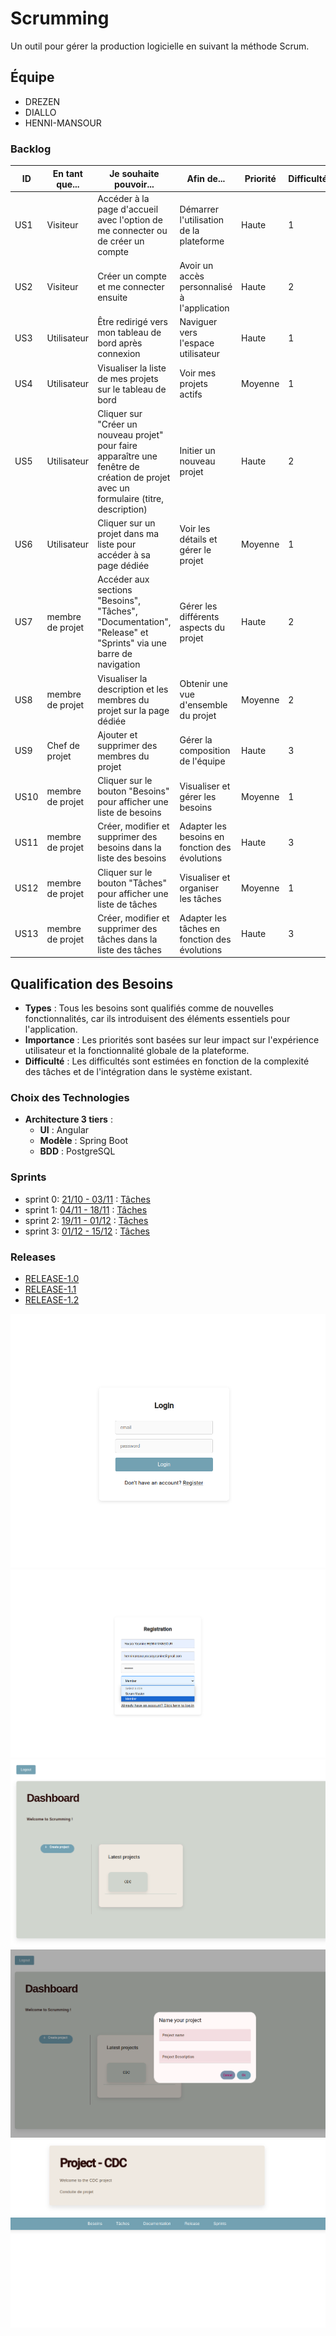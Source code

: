 # Scrumming
Un outil pour gérer la production logicielle en suivant la méthode Scrum.

## Équipe
- DREZEN
- DIALLO
- HENNI-MANSOUR

### Backlog

| ID   | En tant que...   | Je souhaite pouvoir...                                                                                     | Afin de...                                     | Priorité | Difficulté | Sprint | Statut   | Critères d'acceptation                                                                 |
|------|------------------|-----------------------------------------------------------------------------------------------------------|------------------------------------------------|----------|------------|--------|----------|-----------------------------------------------------------------------------------------|
| US1  | Visiteur         | Accéder à la page d'accueil avec l'option de me connecter ou de créer un compte                            | Démarrer l'utilisation de la plateforme        | Haute    | 1          | 0      | Fait     | L'utilisateur peut accéder à la page d'accueil et voir les options de connexion/inscription. |
| US2  | Visiteur         | Créer un compte et me connecter ensuite                                                                   | Avoir un accès personnalisé à l'application    | Haute    | 2          | 0      | Fait     | L'utilisateur peut s'inscrire et se connecter avec succès.                             |
| US3  | Utilisateur      | Être redirigé vers mon tableau de bord après connexion                                                    | Naviguer vers l'espace utilisateur             | Haute    | 1          | 0      | Fait     | Après une connexion réussie, l'utilisateur est redirigé vers son tableau de bord.      |
| US4  | Utilisateur      | Visualiser la liste de mes projets sur le tableau de bord                                                 | Voir mes projets actifs                       | Moyenne  | 1          | 1      | Fait     | L'utilisateur voit une liste des projets auxquels il est associé.                     |
| US5  | Utilisateur      | Cliquer sur "Créer un nouveau projet" pour faire apparaître une fenêtre de création de projet avec un formulaire (titre, description) | Initier un nouveau projet                     | Haute    | 2          | 1      | Fait     | L'utilisateur peut créer un nouveau projet en remplissant un formulaire.               |
| US6  | Utilisateur      | Cliquer sur un projet dans ma liste pour accéder à sa page dédiée                                         | Voir les détails et gérer le projet            | Moyenne  | 1          | 2      | fait  | L'utilisateur peut accéder à la page d'un projet spécifique.                           |
| US7  | membre de projet      | Accéder aux sections "Besoins", "Tâches", "Documentation", "Release" et "Sprints" via une barre de navigation | Gérer les différents aspects du projet        | Haute    | 2          | 2    | fait  | L'utilisateur peut naviguer entre les différentes sections du projet via un menu.     |
| US8  | membre de projet        | Visualiser la description et les membres du projet sur la page dédiée                                     | Obtenir une vue d'ensemble du projet           | Moyenne  | 2          | 2      | Fait  | L'utilisateur peut voir la description du projet et les membres associés.              |
| US9 | Chef de projet   | Ajouter et supprimer des membres du projet                                                                | Gérer la composition de l'équipe               | Haute    | 3          | 2     | En cours  | Le chef de projet peut ajouter ou supprimer des membres du projet.                     |
| US10 | membre de projet   | Cliquer sur le bouton "Besoins" pour afficher une liste de besoins                                        | Visualiser et gérer les besoins                | Moyenne  | 1          | 3      | Fait  | L'utilisateur peut voir et accéder à une liste de besoins pour le projet.              |
| US11 | membre de projet        | Créer, modifier et supprimer des besoins dans la liste des besoins                                        | Adapter les besoins en fonction des évolutions | Haute    | 3          | 3      | Fait  | L'utilisateur peut ajouter, modifier ou supprimer des besoins.                         |
| US12 | membre de projet        | Cliquer sur le bouton "Tâches" pour afficher une liste de tâches                                          | Visualiser et organiser les tâches             | Moyenne  | 1          | 3      | Fait  | L'utilisateur peut voir et accéder à la liste des tâches.                              |
| US13 | membre de projet        | Créer, modifier et supprimer des tâches dans la liste des tâches                                          | Adapter les tâches en fonction des évolutions  | Haute    | 3          | 3     | Fait  | L'utilisateur peut ajouter, modifier ou supprimer des tâches dans la liste.            |

## Qualification des Besoins

- **Types** : Tous les besoins sont qualifiés comme de nouvelles fonctionnalités, car ils introduisent des éléments essentiels pour l'application.
- **Importance** : Les priorités sont basées sur leur impact sur l'expérience utilisateur et la fonctionnalité globale de la plateforme.
- **Difficulté** : Les difficultés sont estimées en fonction de la complexité des tâches et de l'intégration dans le système existant.

### Choix des Technologies

- **Architecture 3 tiers** :
  - **UI** : Angular
  - **Modèle** : Spring Boot
  - **BDD** : PostgreSQL

### Sprints

- sprint 0:  [21/10 - 03/11](Sprint0.md) : [Tâches](Task0.md)
- sprint 1: [04/11 - 18/11](Sprint1.md) : [Tâches](Task1.md)
- sprint 2: [19/11 - 01/12](Sprint2.md) : [Tâches](Task2.md)
- sprint 3: [01/12 - 15/12](Sprint3.md) : [Tâches](Task3.md)

### Releases

- [RELEASE-1.0](Release1.0.md)
- [RELEASE-1.1](Release1.1.md)
- [RELEASE-1.2](Release1.2.md)

![Login](/assests/Login.png)
![Registration](/assests/Registration.png)
![Dashboard](/assests/dashboard.png)
![Project creation](/assests/create_project.png)
![Project page](/assests/project_page.png)
